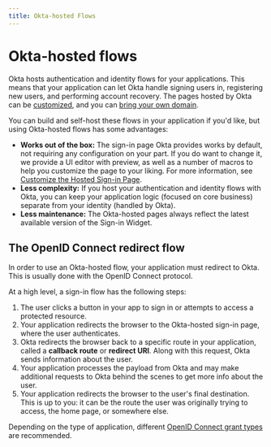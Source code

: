 ```yaml
---
title: Okta-hosted Flows
---
```


# Okta-hosted flows

Okta hosts authentication and identity flows for your applications. This means that your application can let Okta handle signing users in, registering new users, and performing account recovery. The pages hosted by Okta can be [customized](/docs/guides/custom-hosted-signin/), and you can [bring your own domain](/docs/guides/custom-url-domain/).

You can build and self-host these flows in your application if you'd like, but using Okta-hosted flows has some advantages:

* **Works out of the box:** The sign-in page Okta provides works by default, not requiring any configuration on your part. If you do want to change it, we provide a UI editor with preview, as well as a number of macros to help you customize the page to your liking. For more information, see [Customize the Hosted Sign-in Page](/docs/guides/custom-hosted-signin/).
* **Less complexity:** If you host your authentication and identity flows with Okta, you can keep your application logic (focused on core business) separate from your identity (handled by Okta).
* **Less maintenance:** The Okta-hosted pages always reflect the latest available version of the Sign-in Widget.

## The OpenID Connect redirect flow

In order to use an Okta-hosted flow, your application must redirect to Okta. This is usually done with the OpenID Connect protocol.

At a high level, a sign-in flow has the following steps:

1. The user clicks a button in your app to sign in or attempts to access a protected resource.
2. Your application redirects the browser to the Okta-hosted sign-in page, where the user authenticates.
3. Okta redirects the browser back to a specific route in your application, called a **callback route** or **redirect URI**. Along with this request, Okta sends information about the user.
4. Your application processes the payload from Okta and may make additional requests to Okta behind the scenes to get more info about the user.
5. Your application redirects the browser to the user's final destination. This is up to you: it can be the route the user was originally trying to access, the home page, or somewhere else.

Depending on the type of application, different [OpenID Connect grant types](/docs/concepts/auth-overview/#recommended-flow-by-application-type) are recommended.

